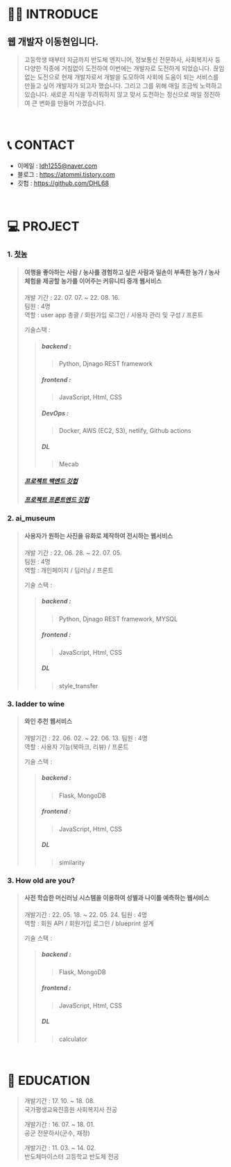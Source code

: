 # 💁‍♂️ INTRODUCE
## 웹 개발자 이동현입니다.

> 고등학생 때부터 지금까지 반도체 엔지니어, 정보통신 전문하사, 사회복지사 등 다양한 직종에 거침없이 도전하여 이번에는 개발자로 도전하게 되었습니다. 끊임없는 도전으로 현재 개발자로서 개발을 도모하여 사회에 도움이 되는 서비스를 만들고 싶어 개발자가 되고자 했습니다. 그리고 그를 위해 매일 조금씩 노력하고 있습니다. 새로운 지식을 두려워하지 않고 맞서 도전하는 정신으로 매일 정진하여 큰 변화를 만들어 가겠습니다.

<br>

# 📞 CONTACT
- 이메일 : ldh1255@naver.com
- 블로그 : https://atommi.tistory.com
- 깃헙 : https://github.com/DHL68

<br>

# 💻 PROJECT
### 1. [첫농](https://www.notion.so/08-FinalProject_firstfarm-f619ff8633184404ac3d9adec7ffdc5d)
> #### 여행을 좋아하는 사람 / 농사를 경험하고 싶은 사람과 일손이 부족한 농가 / 농사 체험을 제공할 농가를 이어주는 커뮤니티 중개 웹서비스
> 개발 기간 : 22. 07. 07. ~  22. 08. 16.  
> 팀원 : 4명  
> 역할 : user app 총괄 / 회원가입 로그인 / 사용자 관리 및 구성 / 프론트
>
> 기술스택 :
>> ##### backend :  
>>> Python, Djnago REST framework
>> ##### frontend :  
>>> JavaScript, Html, CSS
>> ##### DevOps :  
>>> Docker, AWS (EC2, S3), netlify, Github actions
>> ##### DL
>>> Mecab
> ##### [프로젝트 백엔드 깃헙](https://github.com/DHL68/drf_firstfarm_backend)
> ##### [프로젝트 프론트엔드 깃헙](https://github.com/DHL68/drf_firstfarm_frontend_2)

### 2. ai_museum
> #### 사용자가 원하는 사진을 유화로 제작하여 전시하는 웹서비스
> 개발 기간 : 22. 06. 28. ~ 22. 07. 05.  
> 팀원 : 4명  
> 역할 : 개인페이지 / 딥러닝 / 프론트
>
> 기술 스택 :  
>> ##### backend :  
>>> Python, Djnago REST framework, MYSQL
>> ##### frontend :  
>>> JavaScript, Html, CSS
>> ##### DL
>>> style_transfer

### 3. ladder to wine
> #### 와인 추천 웹서비스
> 개발기간 : 22. 06. 02. ~ 22. 06. 13.
> 팀원 : 4명  
> 역할 : 사용자 기능(북마크, 리뷰) / 프론트
>
> 기술 스택 :  
>> ##### backend :  
>>> Flask, MongoDB
>> ##### frontend :  
>>> JavaScript, Html, CSS
>> ##### DL
>>> similarity

### 3. How old are you?
> #### 사전 학습한 머신러닝 시스템을 이용하여 성별과 나이를 예측하는 웹서비스
> 개발기간 : 22. 05. 18. ~ 22. 05. 24.
> 팀원 : 4명  
> 역할 : 회원 API / 회원가입 로그인 / blueprint 설계
>
> 기술 스택 :  
>> ##### backend :  
>>> Flask, MongoDB
>> ##### frontend :  
>>> JavaScript, Html, CSS
>> ##### DL
>>> calculator

<br>

# 📘 EDUCATION

> 개발기간 : 17. 10. ~ 18. 08.  
> 국가평생교육진흥원 사회복지사 전공  
> 
> 개발기간 : 16. 07. ~ 18. 01.  
> 공군 전문하사(군수, 재정)  
> 
> 개발기간 : 11. 03. ~ 14. 02.  
> 반도체마이스터 고등학교 반도체 전공  
